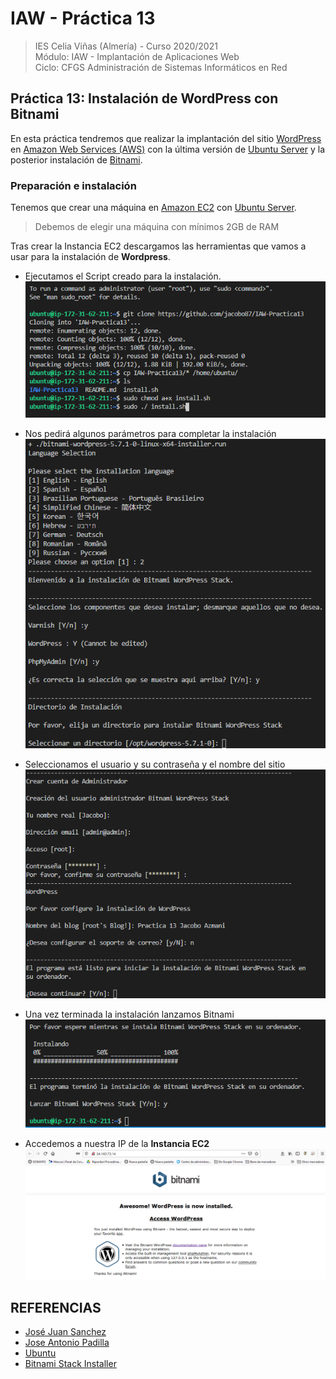 # IAW - Práctica 13
>IES Celia Viñas (Almería) - Curso 2020/2021   
>Módulo: IAW - Implantación de Aplicaciones Web   
>Ciclo: CFGS Administración de Sistemas Informáticos en Red 

## Práctica 13: Instalación de WordPress con Bitnami
En esta práctica tendremos que realizar la implantación del sitio [WordPress](https://wordpress.org/) en [Amazon Web Services (AWS)](https://aws.amazon.com/es/) con la última versión de [Ubuntu Server](https://ubuntu.com/) y la posterior instalación de [Bitnami](https://bitnami.com/).

### Preparación e instalación
Tenemos que crear una máquina en [Amazon EC2](https://aws.amazon.com/es/) con [Ubuntu Server](https://ubuntu.com/download/server).
> Debemos de elegir una máquina con mínimos 2GB de RAM 

Tras crear la Instancia EC2 descargamos las herramientas que vamos a usar para la instalación de **Wordpress**.
- Ejecutamos el Script creado para la instalación.
![Install](/images/ec21.png)

- Nos pedirá algunos parámetros para completar la instalación
![Install](/images/ec2.png)

- Seleccionamos el usuario y su contraseña y el nombre del sitio
![Install](/images/ec3.png)

- Una vez terminada la instalación lanzamos Bitnami
![Install](/images/ec5.png) 

- Accedemos a nuestra IP de la **Instancia EC2**
![Install](/images/ec6.png)



## REFERENCIAS
- [José Juan Sanchez](https://josejuansanchez.org/iaw/practica-13/index.html)
- [Jose Antonio Padilla](https://github.com/japsasir/iaw-practica-13)
- [Ubuntu](https://ubuntu.com/)
- [Bitnami Stack Installer](https://bitnami.com/stack/wordpress/installer)